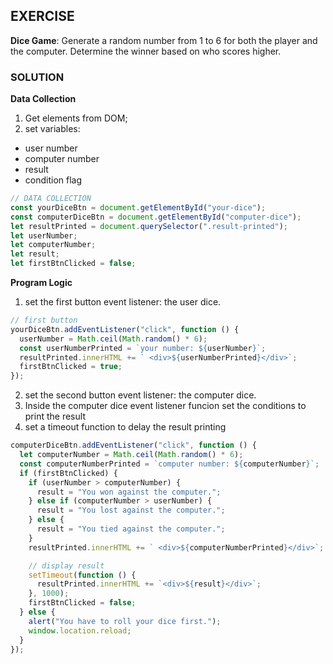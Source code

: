 ## EXERCISE

**Dice Game**:
Generate a random number from 1 to 6 for both the player and the computer.
Determine the winner based on who scores higher.

### SOLUTION 

**Data Collection**
1. Get elements from DOM;
2. set variables:
- user number
- computer number
- result
- condition flag

```javascript
// DATA COLLECTION
const yourDiceBtn = document.getElementById("your-dice");
const computerDiceBtn = document.getElementById("computer-dice");
let resultPrinted = document.querySelector(".result-printed");
let userNumber;
let computerNumber;
let result;
let firstBtnClicked = false;
```

**Program Logic**
1. set the first button event listener: the user dice.

```javascript
// first button
yourDiceBtn.addEventListener("click", function () {
  userNumber = Math.ceil(Math.random() * 6);
  const userNumberPrinted = `your number: ${userNumber}`;
  resultPrinted.innerHTML += ` <div>${userNumberPrinted}</div>`;
  firstBtnClicked = true;
});
```
2. set the second button event listener: the computer dice. 
3. Inside the computer dice event listener funcion set the conditions to print the result
4. set a timeout function to delay the result printing

```javascript
computerDiceBtn.addEventListener("click", function () {
  let computerNumber = Math.ceil(Math.random() * 6);
  const computerNumberPrinted = `computer number: ${computerNumber}`;
  if (firstBtnClicked) {
    if (userNumber > computerNumber) {
      result = "You won against the computer.";
    } else if (computerNumber > userNumber) {
      result = "You lost against the computer.";
    } else {
      result = "You tied against the computer.";
    }
    resultPrinted.innerHTML += ` <div>${computerNumberPrinted}</div>`;

    // display result
    setTimeout(function () {
      resultPrinted.innerHTML += `<div>${result}</div>`;
    }, 1000);
    firstBtnClicked = false;
  } else {
    alert("You have to roll your dice first.");
    window.location.reload;
  }
});

```

